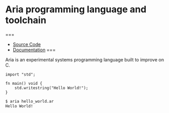 # Aria programming language and toolchain

===
- [Source Code](https://github.com/shkhuz/aria)
- [Documentation](doc/)
===

Aria is an experimental systems programming language built to improve on C.

```aria(hello_world.ar)
import "std";

fn main() void {
    std.writestring("Hello World!");
}
```

```sh
$ aria hello_world.ar
Hello World!
```
